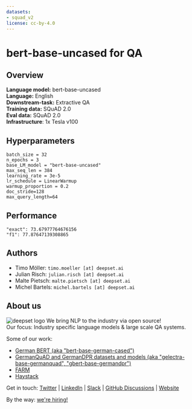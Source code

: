 ```yaml
---
datasets:
- squad_v2
license: cc-by-4.0
---
```


# bert-base-uncased for QA 

## Overview
**Language model:** bert-base-uncased  
**Language:** English  
**Downstream-task:** Extractive QA  
**Training data:** SQuAD 2.0  
**Eval data:** SQuAD 2.0  
**Infrastructure**: 1x Tesla v100

## Hyperparameters

```
batch_size = 32
n_epochs = 3
base_LM_model = "bert-base-uncased"
max_seq_len = 384
learning_rate = 3e-5
lr_schedule = LinearWarmup
warmup_proportion = 0.2
doc_stride=128
max_query_length=64
``` 

## Performance
```
"exact": 73.67977764676156
"f1": 77.87647139308865
```

## Authors
- Timo Möller: `timo.moeller [at] deepset.ai`
- Julian Risch: `julian.risch [at] deepset.ai`
- Malte Pietsch: `malte.pietsch [at] deepset.ai`
- Michel Bartels: `michel.bartels [at] deepset.ai`
## About us
![deepset logo](https://workablehr.s3.amazonaws.com/uploads/account/logo/476306/logo)
We bring NLP to the industry via open source!  
Our focus: Industry specific language models & large scale QA systems.  
  
Some of our work: 
- [German BERT (aka "bert-base-german-cased")](https://deepset.ai/german-bert)
- [GermanQuAD and GermanDPR datasets and models (aka "gelectra-base-germanquad", "gbert-base-germandpr")](https://deepset.ai/germanquad)
- [FARM](https://github.com/deepset-ai/FARM)
- [Haystack](https://github.com/deepset-ai/haystack/)

Get in touch:
[Twitter](https://twitter.com/deepset_ai) | [LinkedIn](https://www.linkedin.com/company/deepset-ai/) | [Slack](https://haystack.deepset.ai/community/join) | [GitHub Discussions](https://github.com/deepset-ai/haystack/discussions) | [Website](https://deepset.ai)

By the way: [we're hiring!](http://www.deepset.ai/jobs)